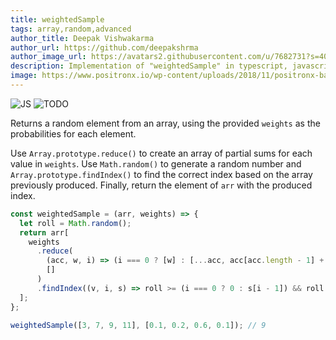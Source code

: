 ```yaml
---
title: weightedSample
tags: array,random,advanced
author_title: Deepak Vishwakarma
author_url: https://github.com/deepakshrma
author_image_url: https://avatars2.githubusercontent.com/u/7682731?s=400
description: Implementation of "weightedSample" in typescript, javascript and deno.
image: https://www.positronx.io/wp-content/uploads/2018/11/positronx-banner-1152-1.jpg
---
```


![JS](https://img.shields.io/badge/supports-javascript-yellow.svg?style=flat-square)
![TODO](https://img.shields.io/badge///TODO-blue.svg?style=flat-square)

Returns a random element from an array, using the provided `weights` as the probabilities for each element.

Use `Array.prototype.reduce()` to create an array of partial sums for each value in `weights`.
Use `Math.random()` to generate a random number and `Array.prototype.findIndex()` to find the correct index based on the array previously produced.
Finally, return the element of `arr` with the produced index.

```js
const weightedSample = (arr, weights) => {
  let roll = Math.random();
  return arr[
    weights
      .reduce(
        (acc, w, i) => (i === 0 ? [w] : [...acc, acc[acc.length - 1] + w]),
        []
      )
      .findIndex((v, i, s) => roll >= (i === 0 ? 0 : s[i - 1]) && roll < v)
  ];
};
```

```js
weightedSample([3, 7, 9, 11], [0.1, 0.2, 0.6, 0.1]); // 9
```
